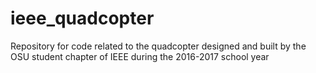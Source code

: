 # ieee_quadcopter
Repository for code related to the quadcopter designed and built by the OSU student chapter of IEEE during the 2016-2017 school year
